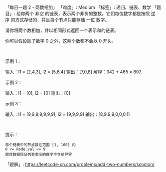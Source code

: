 「每日一题 2 - 两数相加」
「难度」: Medium
「标签」: 递归、链表、数学
「题目」: 给你两个 非空 的链表，表示两个非负的整数。它们每位数字都是按照 逆序 的方式存储的，并且每个节点只能存储 一位 数字。

请你将两个数相加，并以相同形式返回一个表示和的链表。

你可以假设除了数字 0 之外，这两个数都不会以 0 开头。

 

示例 1：

输入：l1 = [2,4,3], l2 = [5,6,4]
输出：[7,0,8]
解释：342 + 465 = 807.


示例 2：

输入：l1 = [0], l2 = [0]
输出：[0]


示例 3：

输入：l1 = [9,9,9,9,9,9,9], l2 = [9,9,9,9]
输出：[8,9,9,9,0,0,0,1]


 

提示：


	每个链表中的节点数在范围 [1, 100] 内
	0 <= Node.val <= 9
	题目数据保证列表表示的数字不含前导零



「题解」: https://leetcode-cn.com/problems/add-two-numbers/solution/